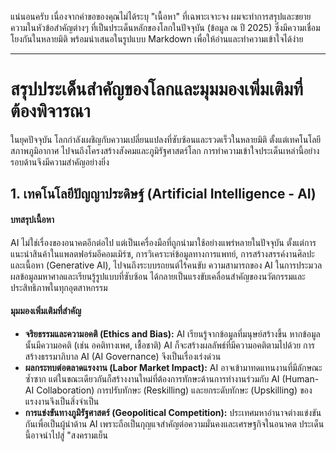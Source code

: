 แน่นอนครับ เนื่องจากคำขอของคุณไม่ได้ระบุ "เนื้อหา" ที่เฉพาะเจาะจง ผมจะทำการสรุปและขยายความในหัวข้อสำคัญต่างๆ ที่เป็นประเด็นหลักของโลกในปัจจุบัน (ข้อมูล ณ ปี 2025) ซึ่งมีความเชื่อมโยงกันในหลายมิติ พร้อมนำเสนอในรูปแบบ Markdown เพื่อให้อ่านและทำความเข้าใจได้ง่าย

---

# สรุปประเด็นสำคัญของโลกและมุมมองเพิ่มเติมที่ต้องพิจารณา

ในยุคปัจจุบัน โลกกำลังเผชิญกับความเปลี่ยนแปลงที่ซับซ้อนและรวดเร็วในหลายมิติ ตั้งแต่เทคโนโลยี สภาพภูมิอากาศ ไปจนถึงโครงสร้างสังคมและภูมิรัฐศาสตร์โลก การทำความเข้าใจประเด็นเหล่านี้อย่างรอบด้านจึงมีความสำคัญอย่างยิ่ง

## 1. เทคโนโลยีปัญญาประดิษฐ์ (Artificial Intelligence - AI)

#### **บทสรุปเนื้อหา**
AI ไม่ใช่เรื่องของอนาคตอีกต่อไป แต่เป็นเครื่องมือที่ถูกนำมาใช้อย่างแพร่หลายในปัจจุบัน ตั้งแต่การแนะนำสินค้าในแพลตฟอร์มอีคอมเมิร์ซ, การวิเคราะห์ข้อมูลทางการแพทย์, การสร้างสรรค์งานศิลปะและเนื้อหา (Generative AI), ไปจนถึงระบบรถยนต์ไร้คนขับ ความสามารถของ AI ในการประมวลผลข้อมูลมหาศาลและเรียนรู้รูปแบบที่ซับซ้อน ได้กลายเป็นแรงขับเคลื่อนสำคัญของนวัตกรรมและประสิทธิภาพในทุกอุตสาหกรรม

#### **มุมมองเพิ่มเติมที่สำคัญ**
* **จริยธรรมและความอคติ (Ethics and Bias):** AI เรียนรู้จากข้อมูลที่มนุษย์สร้างขึ้น หากข้อมูลนั้นมีความอคติ (เช่น อคติทางเพศ, เชื้อชาติ) AI ก็จะสร้างผลลัพธ์ที่มีความอคติตามไปด้วย การสร้างธรรมาภิบาล AI (AI Governance) จึงเป็นเรื่องเร่งด่วน
* **ผลกระทบต่อตลาดแรงงาน (Labor Market Impact):** AI อาจเข้ามาทดแทนงานที่มีลักษณะซ้ำซาก แต่ในขณะเดียวกันก็สร้างงานใหม่ที่ต้องการทักษะด้านการทำงานร่วมกับ AI (Human-AI Collaboration) การปรับทักษะ (Reskilling) และยกระดับทักษะ (Upskilling) ของแรงงานจึงเป็นสิ่งจำเป็น
* **การแข่งขันทางภูมิรัฐศาสตร์ (Geopolitical Competition):** ประเทศมหาอำนาจต่างแข่งขันกันเพื่อเป็นผู้นำด้าน AI เพราะถือเป็นกุญแจสำคัญต่อความมั่นคงและเศรษฐกิจในอนาคต ประเด็นนี้อาจนำไปสู่ "สงครามเย็น
